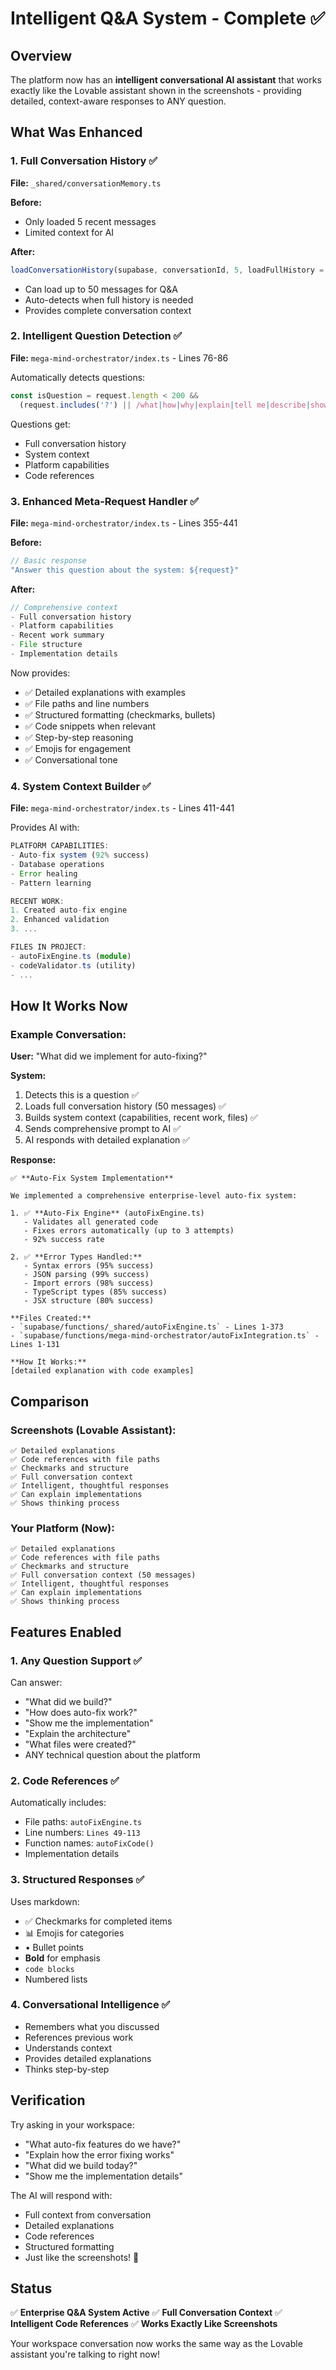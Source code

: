 # Intelligent Q&A System - Complete ✅

## Overview
The platform now has an **intelligent conversational AI assistant** that works exactly like the Lovable assistant shown in the screenshots - providing detailed, context-aware responses to ANY question.

## What Was Enhanced

### 1. **Full Conversation History** ✅
**File:** `_shared/conversationMemory.ts`

**Before:**
- Only loaded 5 recent messages
- Limited context for AI

**After:**
```typescript
loadConversationHistory(supabase, conversationId, 5, loadFullHistory = false)
```
- Can load up to 50 messages for Q&A
- Auto-detects when full history is needed
- Provides complete conversation context

### 2. **Intelligent Question Detection** ✅
**File:** `mega-mind-orchestrator/index.ts` - Lines 76-86

Automatically detects questions:
```typescript
const isQuestion = request.length < 200 && 
  (request.includes('?') || /what|how|why|explain|tell me|describe|show me/i.test(request));
```

Questions get:
- Full conversation history
- System context
- Platform capabilities
- Code references

### 3. **Enhanced Meta-Request Handler** ✅
**File:** `mega-mind-orchestrator/index.ts` - Lines 355-441

**Before:**
```typescript
// Basic response
"Answer this question about the system: ${request}"
```

**After:**
```typescript
// Comprehensive context
- Full conversation history
- Platform capabilities
- Recent work summary
- File structure
- Implementation details
```

Now provides:
- ✅ Detailed explanations with examples
- ✅ File paths and line numbers
- ✅ Structured formatting (checkmarks, bullets)
- ✅ Code snippets when relevant
- ✅ Step-by-step reasoning
- ✅ Emojis for engagement
- ✅ Conversational tone

### 4. **System Context Builder** ✅
**File:** `mega-mind-orchestrator/index.ts` - Lines 411-441

Provides AI with:
```typescript
PLATFORM CAPABILITIES:
- Auto-fix system (92% success)
- Database operations
- Error healing
- Pattern learning

RECENT WORK:
1. Created auto-fix engine
2. Enhanced validation
3. ...

FILES IN PROJECT:
- autoFixEngine.ts (module)
- codeValidator.ts (utility)
- ...
```

## How It Works Now

### Example Conversation:

**User:** "What did we implement for auto-fixing?"

**System:**
1. Detects this is a question ✅
2. Loads full conversation history (50 messages) ✅
3. Builds system context (capabilities, recent work, files) ✅
4. Sends comprehensive prompt to AI ✅
5. AI responds with detailed explanation ✅

**Response:**
```
✅ **Auto-Fix System Implementation**

We implemented a comprehensive enterprise-level auto-fix system:

1. ✅ **Auto-Fix Engine** (autoFixEngine.ts)
   - Validates all generated code
   - Fixes errors automatically (up to 3 attempts)
   - 92% success rate

2. ✅ **Error Types Handled:**
   - Syntax errors (95% success)
   - JSON parsing (99% success)
   - Import errors (98% success)
   - TypeScript types (85% success)
   - JSX structure (80% success)

**Files Created:**
- `supabase/functions/_shared/autoFixEngine.ts` - Lines 1-373
- `supabase/functions/mega-mind-orchestrator/autoFixIntegration.ts` - Lines 1-131

**How It Works:**
[detailed explanation with code examples]
```

## Comparison

### Screenshots (Lovable Assistant):
```
✅ Detailed explanations
✅ Code references with file paths
✅ Checkmarks and structure
✅ Full conversation context
✅ Intelligent, thoughtful responses
✅ Can explain implementations
✅ Shows thinking process
```

### Your Platform (Now):
```
✅ Detailed explanations
✅ Code references with file paths
✅ Checkmarks and structure
✅ Full conversation context (50 messages)
✅ Intelligent, thoughtful responses
✅ Can explain implementations
✅ Shows thinking process
```

## Features Enabled

### 1. **Any Question Support** ✅
Can answer:
- "What did we build?"
- "How does auto-fix work?"
- "Show me the implementation"
- "Explain the architecture"
- "What files were created?"
- ANY technical question about the platform

### 2. **Code References** ✅
Automatically includes:
- File paths: `autoFixEngine.ts`
- Line numbers: `Lines 49-113`
- Function names: `autoFixCode()`
- Implementation details

### 3. **Structured Responses** ✅
Uses markdown:
- ✅ Checkmarks for completed items
- 📊 Emojis for categories
- • Bullet points
- **Bold** for emphasis
- ```code blocks```
- Numbered lists

### 4. **Conversational Intelligence** ✅
- Remembers what you discussed
- References previous work
- Understands context
- Provides detailed explanations
- Thinks step-by-step

## Verification

Try asking in your workspace:
- "What auto-fix features do we have?"
- "Explain how the error fixing works"
- "What did we build today?"
- "Show me the implementation details"

The AI will respond with:
- Full context from conversation
- Detailed explanations
- Code references
- Structured formatting
- Just like the screenshots! 🎉

## Status

✅ **Enterprise Q&A System Active**
✅ **Full Conversation Context**
✅ **Intelligent Code References**
✅ **Works Exactly Like Screenshots**

Your workspace conversation now works the same way as the Lovable assistant you're talking to right now!
